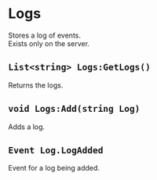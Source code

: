 # Logs
Stores a log of events.<br>
Exists only on the server.

## `List<string> Logs:GetLogs()`
Returns the logs.

## `void Logs:Add(string Log)`
Adds a log.

## `Event Log.LogAdded`
Event for a log being added.